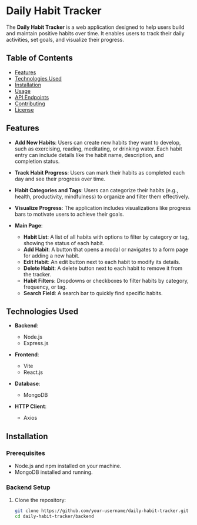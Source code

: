 # Daily Habit Tracker

The **Daily Habit Tracker** is a web application designed to help users build and maintain positive habits over time. It enables users to track their daily activities, set goals, and visualize their progress.

## Table of Contents
- [Features](#features)
- [Technologies Used](#technologies-used)
- [Installation](#installation)
- [Usage](#usage)
- [API Endpoints](#api-endpoints)
- [Contributing](#contributing)
- [License](#license)

## Features

- **Add New Habits**: Users can create new habits they want to develop, such as exercising, reading, meditating, or drinking water. Each habit entry can include details like the habit name, description, and completion status.
  
- **Track Habit Progress**: Users can mark their habits as completed each day and see their progress over time.

- **Habit Categories and Tags**: Users can categorize their habits (e.g., health, productivity, mindfulness) to organize and filter them effectively.

- **Visualize Progress**: The application includes visualizations like progress bars to motivate users to achieve their goals.

- **Main Page**:
  - **Habit List**: A list of all habits with options to filter by category or tag, showing the status of each habit.
  - **Add Habit**: A button that opens a modal or navigates to a form page for adding a new habit.
  - **Edit Habit**: An edit button next to each habit to modify its details.
  - **Delete Habit**: A delete button next to each habit to remove it from the tracker.
  - **Habit Filters**: Dropdowns or checkboxes to filter habits by category, frequency, or tag.
  - **Search Field**: A search bar to quickly find specific habits.

## Technologies Used

- **Backend**: 
  - Node.js
  - Express.js

- **Frontend**: 
  - Vite
  - React.js

- **Database**:
  - MongoDB

- **HTTP Client**:
  - Axios

## Installation

### Prerequisites
- Node.js and npm installed on your machine.
- MongoDB installed and running.

### Backend Setup
1. Clone the repository:
   ```bash
   git clone https://github.com/your-username/daily-habit-tracker.git
   cd daily-habit-tracker/backend
